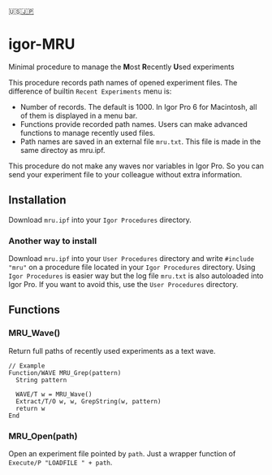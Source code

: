 :us:[:jp:](https://github.com/ryotako/igor-MRU/wiki)
# igor-MRU
Minimal procedure to manage the **M**ost **R**ecently **U**sed experiments

This procedure records path names of opened experiment files.
The difference of builtin `Recent Experiments` menu is:

- Number of records. The default is 1000. In Igor Pro 6 for Macintosh, all of them is displayed in a menu bar.
- Functions provide recorded path names. Users can make advanced functions to manage recently used files.
- Path names are saved in an external file `mru.txt`. This file is made in the same directoy as mru.ipf.

This procedure do not make any waves nor variables in Igor Pro. So you can send your experiment file to your colleague without extra information.

## Installation
Download `mru.ipf` into your `Igor Procedures` directory.

### Another way to install
Download `mru.ipf` into your `User Procedures` directory and write `#include "mru"` on a procedure file located in your `Igor Procedures` directory. Using `Igor Procedures` is easier way but the log file `mru.txt` is also autoloaded into Igor Pro. If you want to avoid this, use the `User Procedures` directory.

## Functions

### MRU_Wave()
Return full paths of recently used experiments as a text wave.
```
// Example
Function/WAVE MRU_Grep(pattern)
  String pattern
  
  WAVE/T w = MRU_Wave()
  Extract/T/O w, w, GrepString(w, pattern)
  return w
End
```

### MRU_Open(path)
Open an experiment file pointed by `path`.
Just a wrapper function of `Execute/P "LOADFILE " + path`.
